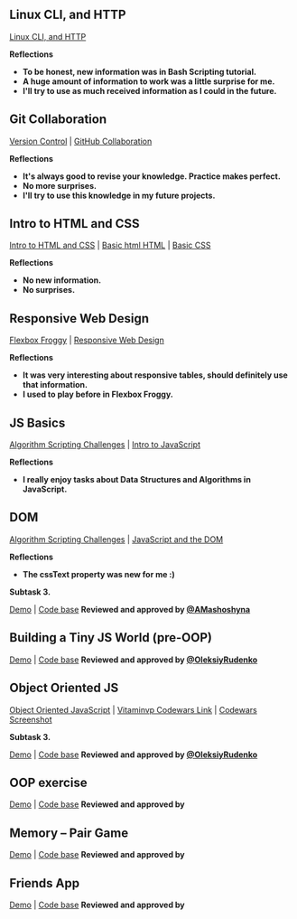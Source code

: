 ## Linux CLI, and HTTP

[Linux CLI, and HTTP](task_linux_cli/learn-the-command-line.jpg)

**Reflections**
 - **To be honest, new information was in Bash Scripting tutorial.**
 - **A huge amount of information to work was a little surprise for me.**
 - **I'll try to use as much received information as I could in the future.**
 
## Git Collaboration
 
 [Version Control](task_git_collaboration/Screenshot_Version-Control-with-Git-Udacity.jpg) |
 [GitHub Collaboration](task_git_collaboration/Screenshot_GitHub-Collaboration.jpg)

**Reflections**
 - **It's always good to revise your knowledge. Рractice makes perfect.**
 - **No more surprises.**
 - **I'll try to use this knowledge in my future projects.**
 
## Intro to HTML and CSS
 
 [Intro to HTML and CSS](task_html_css_intro/Screenshot-Intro-to-HTML-and-CSS.png) |
 [Basic html HTML](task_html_css_intro/basic-html-HTML-Academy.png) |
 [Basic CSS](task_html_css_intro/Screenshot_basic-css.png)
 
**Reflections**
 - **No new information.**
 - **No surprises.**
 
## Responsive Web Design
 
 [Flexbox Froggy](task_responsive_web_design/Screenshot_Flexbox_Froggy.png) |
 [Responsive Web Design](task_responsive_web_design/Screenshot_Responsive-Web-Design-Fundamentals.png)

 
**Reflections**
 - **It was very interesting about responsive tables, should definitely use that information.**
 - **I used to play before in Flexbox Froggy.**
 
## JS Basics
 
 [Algorithm Scripting Challenges](task_js_basics/Screenshot_algorithmScriptingChallenges.png) |
 [Intro to JavaScript](task_js_basics/Screenshot_Intro-to-JavaScript.png)
 
**Reflections**
 - **I really enjoy tasks about Data Structures and Algorithms in JavaScript.**
 
## DOM
  [Algorithm Scripting Challenges](task_js_basics/Screenshot_algorithmScriptingChallenges.png) | [JavaScript and the DOM](task_js_dom/Screenshot_1.png)
  
**Reflections**
  - **The cssText property was new for me :)**

**Subtask 3.**

[Demo](https://vitaminvp.github.io/kottans-frontend/task_js_dom/practical_task/index.html) | [Code base](https://github.com/Vitaminvp/kottans-frontend/tree/master/task_js_dom/practical_task)
 **Reviewed and approved by [@AMashoshyna](https://github.com/AMashoshyna)**

## Building a Tiny JS World (pre-OOP)

[Demo](https://vitaminvp.github.io/a-tiny-JS-world/) | [Code base](https://github.com/Vitaminvp/a-tiny-JS-world)
**Reviewed and approved by [@OleksiyRudenko](https://github.com/OleksiyRudenko)**

## Object Oriented JS

[Object Oriented JavaScript](task_js_oop/Screenshot_Object-Oriented-JavaScript.png) | 
[Vitaminvp Codewars Link](https://www.codewars.com/users/Vitaminvp) | [Codewars Screenshot](task_js_oop/Screenshot_Vitaminvp-Codewars.png)

**Subtask 3.**

[Demo](https://vitaminvp.github.io/kottans-frontend/task_Frogger/) | [Code base](https://github.com/Vitaminvp/kottans-frontend/tree/master/task_Frogger)
 **Reviewed and approved by [@OleksiyRudenko](https://github.com/OleksiyRudenko)**
 
 ## OOP exercise

[Demo](https://vitaminvp.github.io/a-tiny-JS-world/) | [Code base](https://github.com/Vitaminvp/a-tiny-JS-world)
**Reviewed and approved by []()**

 ## Memory – Pair Game

[Demo](https://vitaminvp.github.io/kottans-frontend/task-Memory-Pair-Game) | [Code base](https://github.com/Vitaminvp/kottans-frontend/tree/master/task-Memory-Pair-Game)
**Reviewed and approved by []()**

 ## Friends App

[Demo]() | [Code base]()
**Reviewed and approved by []()**